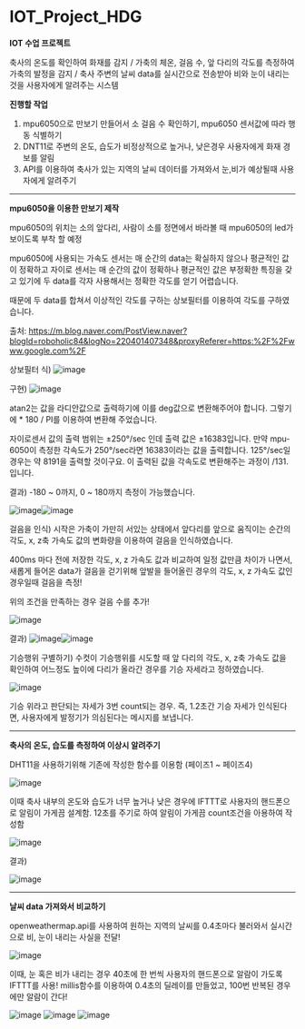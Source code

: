 # IOT_Project_HDG
**IOT 수업 프로젝트**

축사의 온도를 확인하여 화재를 감지 / 가축의 체온, 걸음 수, 앞 다리의 각도를 측정하여 가축의 발정을 감지 / 축사 주변의 날씨 data를 실시간으로 전송받아 비와 눈이 내리는 것을 사용자에게 알려주는 시스템 


**진행할 작업**

1. mpu6050으로 만보기 만들어서 소 걸음 수 확인하기, mpu6050 센서값에 따라 행동 식별하기
2. DNT11로 주변의 온도, 습도가 비정상적으로 높거나, 낮은경우 사용자에게 화재 경보를 알림
3. API를 이용하여 축사가 있는 지역의 날씨 데이터를 가져와서 눈,비가 예상될때 사용자에게 알려주기


----------------------
**mpu6050을 이용한 만보기 제작**

mpu6050의 위치는 소의 앞다리, 사람이 소를 정면에서 바라볼 때 mpu6050의 led가 보이도록 부착 할 예정 

mpu6050에 사용되는 가속도 센서는 매 순간의 data는 확실하지 않으나 평균적인 값이 정확하고
자이로 센서는 매 순간의 값이 정확하나 평균적인 값은 부정확한 특징을 갖고 있기에
두 data를 각자 사용해서는 정확한 각도를 얻기 어렵습니다. 

때문에 두 data를 합쳐서 이상적인 각도를 구하는 상보필터를 이용하여 각도를 구하였습니다.

출처: https://m.blog.naver.com/PostView.naver?blogId=roboholic84&logNo=220401407348&proxyReferer=https:%2F%2Fwww.google.com%2F

상보필터 식) ![image](https://user-images.githubusercontent.com/59642490/119835059-744b4e00-bf3b-11eb-97a2-0b5048709244.png)

구현)
![image](https://user-images.githubusercontent.com/59642490/119836006-54685a00-bf3c-11eb-85a5-72697db9edd8.png)

atan2는 값을 라디안값으로 출력하기에 이를 deg값으로 변환해주어야 합니다. 그렇기에 * 180 / PI를 이용하여 변환해 주었습니다.

자이로센서 값의 출력 범위는 ±250°/sec 인데 출력 값은 ±16383입니다. 만약 mpu-6050이 측정한 각속도가 250°/sec라면 16383이라는 값을 출력합니다.
125°/sec일 경우는 약 8191을 출력할 것이구요. 이 출력된 값을 각속도로 변환해주는 과정이 /131.입니다.


결과)
-180 ~ 0까지, 0 ~ 180까지 측정이 가능했습니다.

![image](https://user-images.githubusercontent.com/59642490/119837534-a52c8280-bf3d-11eb-8774-7d5134a78b0e.png)![image](https://user-images.githubusercontent.com/59642490/119837629-bd9c9d00-bf3d-11eb-85c4-aa83caee95f6.png)

걸음을 인식)
시작은 가축이 가만히 서있는 상태에서 앞다리를 앞으로 움직이는 순간의 각도, x, z축 가속도 값의 변화량을 이용하여 걸음을 인식하였습니다.

400ms 마다 전에 저장한 각도, x, z 가속도 값과 비교하여 일정 값만큼 차이가 나면서, 새롭게 들어온 data가 걸음을 걷기위해 앞발을 들어올린 경우의 각도, x, z 가속도 값인 경우일때 걸음을 측정!

위의 조건을 만족하는 경우 걸음 수를 추가!

![image](https://user-images.githubusercontent.com/59642490/119852916-b039df80-bf4a-11eb-9548-f4f7b3aff258.png)



결과)
![image](https://user-images.githubusercontent.com/59642490/119852652-72d55200-bf4a-11eb-9383-b2eff2a0af1e.png)![image](https://user-images.githubusercontent.com/59642490/119852791-91d3e400-bf4a-11eb-95c4-e35e0c14caa6.png)

기승행위 구별하기)
수컷이 기승행위를 시도할 때 앞 다리의 각도, x, z축 가속도 값을 확인하여 어느정도 높이에 다리가 올라간 경우를 기승 자세라고 정하였습니다.


![image](https://user-images.githubusercontent.com/59642490/120113554-f646ab80-c1b5-11eb-9784-cb8a50bfe676.png)



기승 위라고 판단되는 자세가 3번 count되는 경우. 즉, 1.2초간 기승 자세가 인식된다면, 사용자에게 발정기가 의심된다는 메시지를 보냅니다.

--------------------------------------------------------------
**축사의 온도, 습도를 측정하여 이상시 알려주기**

DHT11을 사용하기위해 기존에 작성한 함수를 이용함 (페이즈1 ~ 페이즈4)


![image](https://user-images.githubusercontent.com/59642490/120113629-46be0900-c1b6-11eb-98f0-97049c24340a.png)


이때 축사 내부의 온도와 습도가 너무 높거나 낮은 경우에 IFTTT로 사용자의 핸드폰으로 알림이 가게끔 설계함.
12초를 주기로 하여 알림이 가게끔 count조건을 아용하여 작성함


![image](https://user-images.githubusercontent.com/59642490/120113680-838a0000-c1b6-11eb-8cdf-152ac61fb0a9.png)


결과)


![image](https://user-images.githubusercontent.com/59642490/120113898-9b15b880-c1b7-11eb-9f7b-5d518c4a34fb.png)




--------------------------------------------------------------
**날씨 data 가져와서 비교하기**

openweathermap.api를 사용하여 원하는 지역의 날씨를 0.4초마다 불러와서 실시간으로 비, 눈이 내리는 사실을 전달!


![image](https://user-images.githubusercontent.com/59642490/120076944-ed38da00-c0e2-11eb-977b-fd70e3f38c85.png)


이때, 눈 혹은 비가 내리는 경우 40초에 한 번씩 사용자의 핸드폰으로 알람이 가도록 IFTTT를 사용!
millis함수를 이용하여 0.4초의 딜레이를 만들었고, 100번 반복된 경우에만 알람이 간다!


![image](https://user-images.githubusercontent.com/59642490/120076973-12c5e380-c0e3-11eb-9e53-cb86e190a341.png)
![image](https://user-images.githubusercontent.com/59642490/120076997-283b0d80-c0e3-11eb-8fa2-6cc41f80f65e.png)
![image](https://user-images.githubusercontent.com/59642490/120077069-87008700-c0e3-11eb-8765-fad4a3c6118d.png)





